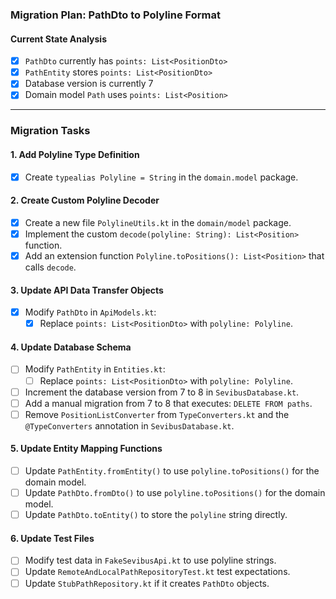 ### Migration Plan: PathDto to Polyline Format

#### Current State Analysis

- [X] `PathDto` currently has `points: List<PositionDto>`
- [X] `PathEntity` stores `points: List<PositionDto>`
- [X] Database version is currently 7
- [X] Domain model `Path` uses `points: List<Position>`

---

### Migration Tasks

#### 1. Add Polyline Type Definition

- [x] Create `typealias Polyline = String` in the `domain.model` package.

#### 2. Create Custom Polyline Decoder

- [x] Create a new file `PolylineUtils.kt` in the `domain/model` package.
- [x] Implement the custom `decode(polyline: String): List<Position>` function.
- [x] Add an extension function `Polyline.toPositions(): List<Position>` that calls `decode`.

#### 3. Update API Data Transfer Objects

- [x] Modify `PathDto` in `ApiModels.kt`:
  - [x] Replace `points: List<PositionDto>` with `polyline: Polyline`.

#### 4. Update Database Schema

- [ ] Modify `PathEntity` in `Entities.kt`:
    - [ ] Replace `points: List<PositionDto>` with `polyline: Polyline`.
- [ ] Increment the database version from 7 to 8 in `SevibusDatabase.kt`.
- [ ] Add a manual migration from 7 to 8 that executes: `DELETE FROM paths`.
- [ ] Remove `PositionListConverter` from `TypeConverters.kt` and the `@TypeConverters` annotation in `SevibusDatabase.kt`.

#### 5. Update Entity Mapping Functions

- [ ] Update `PathEntity.fromEntity()` to use `polyline.toPositions()` for the domain model.
- [ ] Update `PathDto.fromDto()` to use `polyline.toPositions()` for the domain model.
- [ ] Update `PathDto.toEntity()` to store the `polyline` string directly.

#### 6. Update Test Files

- [ ] Modify test data in `FakeSevibusApi.kt` to use polyline strings.
- [ ] Update `RemoteAndLocalPathRepositoryTest.kt` test expectations.
- [ ] Update `StubPathRepository.kt` if it creates `PathDto` objects.
